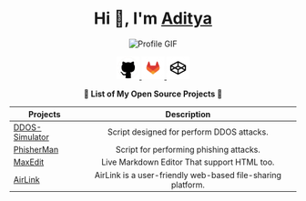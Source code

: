 <div> 
<h1 align="center">Hi 👋, I'm <a href="https://bento.me/adityasinh" target="_blank">Aditya</a></h1>

<!-- Hey, wait a minute! What are you doing in my README.md file? Tell me, you're copying my content, right? I know it! -->

<p align="center">
  <img src="https://github.com/user-attachments/assets/62e7112a-2522-475f-a4fb-9000ead0ea5e" alt="Profile GIF" width="150" />
</p>

<p align="center">
  <a href="https://github.com/Adityasinh-Sodha" target="_blank">
    <img src="assets/github3.png" alt="GitHub" width="40" />
  </a>
  <a href="https://gitlab.com/Adityasinh-Sodha" target="_blank">
    <img src="assets/gitlab.png" alt="GitLab" width="40" />
  </a>
  <a href="https://codepen.io/Adityasinh-Sodha" target="_blank">
    <img src="assets/codepen.png" alt="CodePen" width="40" />
  </a>
</p>

<div> <p align="center"><b>🌟 List of My Open Source Projects 🌟</b></p> </div>
<div align="center">
  
| Projects  | Description  |
| ------------- |:-------------:|
| [DDOS-Simulator](https://github.com/Adityasinh-Sodha/DDOS-Simulator)      | Script designed for perform DDOS attacks. |
| [PhisherMan](https://github.com/Adityasinh-Sodha/PhisherMan)       |   Script for performing phishing attacks. |
| [MaxEdit](https://adityasinh-sodha.github.io/MaxEdit/)       |   Live Markdown Editor That support HTML too. |
| [AirLink](https://airlink.up.railway.app/)      |  AirLink is a user-friendly web-based file-sharing platform.|




</div>
